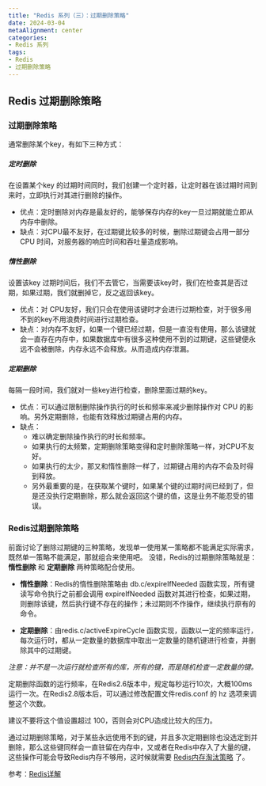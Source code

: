 ```yaml
---
title: "Redis 系列（三）：过期删除策略"
date: 2024-03-04
metaAlignment: center
categories:
- Redis 系列
tags:
- Redis
- 过期删除策略
---
```


<!--more-->

## Redis 过期删除策略

### 过期删除策略

通常删除某个key，有如下三种方式：

##### 定时删除
在设置某个key 的过期时间同时，我们创建一个定时器，让定时器在该过期时间到来时，立即执行对其进行删除的操作。
* 优点：定时删除对内存是最友好的，能够保存内存的key一旦过期就能立即从内存中删除。
* 缺点：对CPU最不友好，在过期键比较多的时候，删除过期键会占用一部分 CPU 时间，对服务器的响应时间和吞吐量造成影响。

##### 惰性删除
设置该key 过期时间后，我们不去管它，当需要该key时，我们在检查其是否过期，如果过期，我们就删掉它，反之返回该key。
* 优点：对 CPU友好，我们只会在使用该键时才会进行过期检查，对于很多用不到的key不用浪费时间进行过期检查。
* 缺点：对内存不友好，如果一个键已经过期，但是一直没有使用，那么该键就会一直存在内存中，如果数据库中有很多这种使用不到的过期键，这些键便永远不会被删除，内存永远不会释放。从而造成内存泄漏。

##### 定期删除
每隔一段时间，我们就对一些key进行检查，删除里面过期的key。
* 优点：可以通过限制删除操作执行的时长和频率来减少删除操作对 CPU 的影响。另外定期删除，也能有效释放过期键占用的内存。
* 缺点：
	* 难以确定删除操作执行的时长和频率。
	* 如果执行的太频繁，定期删除策略变得和定时删除策略一样，对CPU不友好。
	* 如果执行的太少，那又和惰性删除一样了，过期键占用的内存不会及时得到释放。
	* 另外最重要的是，在获取某个键时，如果某个键的过期时间已经到了，但是还没执行定期删除，那么就会返回这个键的值，这是业务不能忍受的错误。

### Redis过期删除策略

前面讨论了删除过期键的三种策略，发现单一使用某一策略都不能满足实际需求，既然单一策略不能满足，那就组合来使用吧。
没错，Redis的过期删除策略就是：**惰性删除** 和 **定期删除** 两种策略配合使用。

* **惰性删除**：Redis的惰性删除策略由 db.c/expireIfNeeded 函数实现，所有键读写命令执行之前都会调用 expireIfNeeded 函数对其进行检查，如果过期，则删除该键，然后执行键不存在的操作；未过期则不作操作，继续执行原有的命令。

* **定期删除**：由redis.c/activeExpireCycle 函数实现，函数以一定的频率运行，每次运行时，都从一定数量的数据库中取出一定数量的随机键进行检查，并删除其中的过期键。

*注意：并不是一次运行就检查所有的库，所有的键，而是随机检查一定数量的键。*

定期删除函数的运行频率，在Redis2.6版本中，规定每秒运行10次，大概100ms运行一次。在Redis2.8版本后，可以通过修改配置文件redis.conf 的 hz 选项来调整这个次数。

建议不要将这个值设置超过 100，否则会对CPU造成比较大的压力。

通过过期删除策略，对于某些永远使用不到的键，并且多次定期删除也没选定到并删除，那么这些键同样会一直驻留在内存中，又或者在Redis中存入了大量的键，这些操作可能会导致Redis内存不够用，这时候就需要 [Redis内存淘汰策略](https://fleeting-half-day.github.io/2024/03/redis-%E7%B3%BB%E5%88%97%E5%9B%9B%E5%86%85%E5%AD%98%E6%B7%98%E6%B1%B0%E7%AD%96%E7%95%A5/) 了。

参考：[Redis详解](https://www.cnblogs.com/ysocean/tag/Redis详解/)